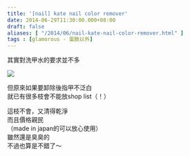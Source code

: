 ```yaml
---
title: '[nail] kate nail color remover'
date: 2014-06-29T11:30:00.000+08:00
draft: false
aliases: [ "/2014/06/nail-kate-nail-color-remover.html" ]
tags : [glamorous - 蛋臉以外]
---
```


其實對洗甲水的要求並不多  

[![](https://4.bp.blogspot.com/-swsS7TLsI28/XEMsuIqQMUI/AAAAAAAAFy0/4Nq3CdUo9jc8TkNKW7EzrCg9SrhZsNu5QCLcBGAs/s640/9950408763_559f21aa50_z.jpg)](https://4.bp.blogspot.com/-swsS7TLsI28/XEMsuIqQMUI/AAAAAAAAFy0/4Nq3CdUo9jc8TkNKW7EzrCg9SrhZsNu5QCLcBGAs/s1600/9950408763_559f21aa50_z.jpg)

但原來如果要卸除後指甲不泛白  
就已有很多枝會不能放shop list（！）  
  
這枝不會，又清得乾淨  
而且價格親民  
（made in japan的可以放心使用）  
雖然還是臭臭的  
不過也算是不錯了～